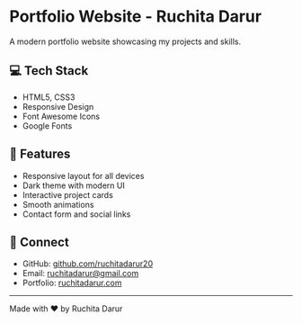 # Portfolio Website - Ruchita Darur

A modern portfolio website showcasing my projects and skills.

## 💻 Tech Stack

- HTML5, CSS3
- Responsive Design
- Font Awesome Icons
- Google Fonts

## 📱 Features

- Responsive layout for all devices
- Dark theme with modern UI
- Interactive project cards
- Smooth animations
- Contact form and social links

## 🔗 Connect

- GitHub: [github.com/ruchitadarur20](https://github.com/ruchitadarur20)
- Email: [ruchitadarur@gmail.com](ruchitadarur@gmail.com)
- Portfolio: [ruchitadarur.com](https://ruchitadarur20.github.io)
---
Made with ❤️ by Ruchita Darur
